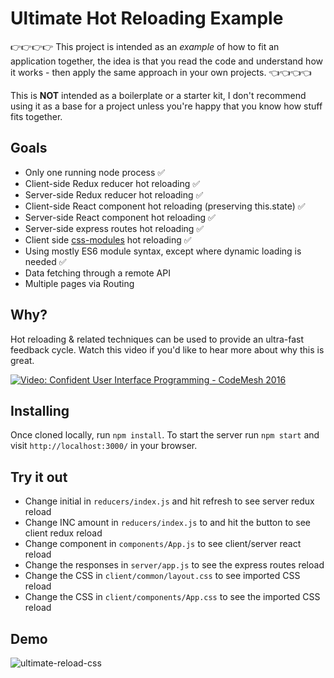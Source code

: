 # Ultimate Hot Reloading Example

👉👉👉👉 This project is intended as an *example* of how to fit an application together, the idea is that you read the code and understand how it works - then apply the same approach in your own projects. 👈👈👈👈

This is **NOT** intended as a boilerplate or a starter kit, I don't recommend using it as a base for a project unless you're happy that you know how stuff fits together.

## Goals

  * Only one running node process ✅
  * Client-side Redux reducer hot reloading ✅
  * Server-side Redux reducer hot reloading ✅
  * Client-side React component hot reloading (preserving this.state) ✅
  * Server-side React component hot reloading ✅
  * Server-side express routes hot reloading ✅
  * Client side [css-modules](https://github.com/css-modules/css-modules) hot reloading ✅
  * Using mostly ES6 module syntax, except where dynamic loading is needed ✅
  * Data fetching through a remote API
  * Multiple pages via Routing

## Why?

Hot reloading & related techniques can be used to provide an ultra-fast feedback cycle. Watch this video if you'd like to hear more about why this is great.

[![Video: Confident User Interface Programming - CodeMesh 2016](https://img.youtube.com/vi/62Y9JCOtzGY/0.jpg)](https://www.youtube.com/watch?v=62Y9JCOtzGY)

## Installing

Once cloned locally, run `npm install`. To start the server run `npm start` and visit `http://localhost:3000/` in your browser.

## Try it out

  * Change initial in `reducers/index.js` and hit refresh to see server redux reload
  * Change INC amount in `reducers/index.js` to and hit the button to see client redux reload
  * Change component in `components/App.js` to see client/server react reload
  * Change the responses in `server/app.js` to see the express routes reload
  * Change the CSS in `client/common/layout.css` to see imported CSS reload
  * Change the CSS in `client/components/App.css` to see the imported CSS reload

## Demo

![ultimate-reload-css](https://cloud.githubusercontent.com/assets/133832/10411396/56e276ea-6f64-11e5-8d71-d7006a32c38e.gif)
